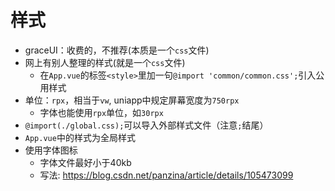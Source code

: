 # 样式

- graceUI：收费的，不推荐(本质是一个`css`文件)
- 网上有别人整理的样式(就是一个`css`文件)
  * 在`App.vue`的标签`<style>`里加一句`@import 'common/common.css';`引入公用样式 
- 单位：`rpx`，相当于`vw`, uniapp中规定屏幕宽度为`750rpx`
  * 字体也能使用`rpx`单位，如`30rpx`
- `@import(./global.css);`可以导入外部样式文件（注意`;`结尾）
- `App.vue`中的样式为全局样式
- 使用字体图标
  * 字体文件最好小于40kb
  * 写法: https://blog.csdn.net/panzina/article/details/105473099